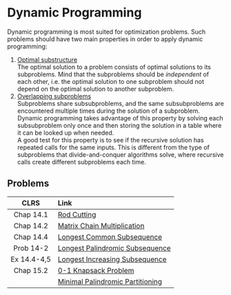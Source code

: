 # Dynamic Programming

Dynamic programming is most suited for optimization problems. Such problems should have two main properties in order to apply dynamic programming:

1. <ins>Optimal substructure</ins>  
   The optimal solution to a problem consists of optimal solutions to its subproblems. Mind that the subproblems should be *independent* of each other, i.e. the optimal solution to one subproblem should not depend on the optimal solution to another subproblem.
2. <ins>Overlapping subproblems</ins>  
   Subproblems share subsubproblems, and the same subsubproblems are encountered multiple times during the solution of a subproblem. Dynamic programming takes advantage of this property by solving each subsubproblem only once and then storing the solution in a table where it can be looked up when needed.  
   A good test for this property is to see if the recursive solution has repeated calls for the same inputs. This is different from the type of subproblems that divide-and-conquer algorithms solve, where recursive calls create different subproblems each time.

## Problems

|**CLRS** | **Link** |
|:---:|:---|
| Chap 14.1 | [Rod Cutting](https://github.com/pl3onasm/Algorithms/tree/main/algorithms/dynamic-programming/rod-cutting)
| Chap 14.2 | [Matrix Chain Multiplication](https://github.com/pl3onasm/Algorithms/tree/main/algorithms/dynamic-programming/matrix-chain-mult)
| Chap 14.4 | [Longest Common Subsequence](https://github.com/pl3onasm/Algorithms/tree/main/algorithms/dynamic-programming/longest-common-sub)
| Prob 14-2 | [Longest Palindromic Subsequence](https://github.com/pl3onasm/Algorithms/tree/main/algorithms/dynamic-programming/longest-palin-sub) 
| Ex 14.4-4,5 |[Longest Increasing Subsequence](https://github.com/pl3onasm/Algorithms/tree/main/algorithms/dynamic-programming/longest-increasing-sub) 
| Chap 15.2 | [0-1 Knapsack Problem](https://github.com/pl3onasm/Algorithms/tree/main/algorithms/dynamic-programming/knapsack)
| | [Minimal Palindromic Partitioning](https://github.com/pl3onasm/Algorithms/tree/main/algorithms/dynamic-programming/min-pal-part)

